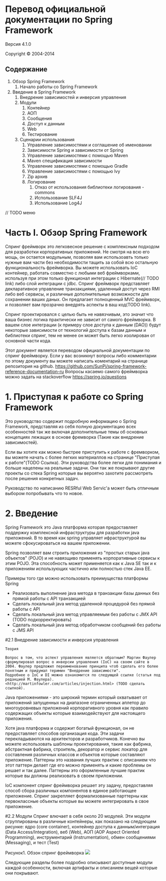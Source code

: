 Перевод официальной документации по Spring Framework
=========

Версия 4.1.0

Copyright © 2004-2014

Содержание
----

1. Обзор Spring Framework
    1. Начало работы со Spring Framework
2. Введение в Spring Framework
    1. Внедрение зависимостей и инверсия управления
    2. Модули
        1. Контейнер
        2. АОП
        3. Сообщения
        4. Доступ к данным
        5. Web
        6. Тестирование
    3. Сценарии использования
        1. Управление зависимостями и соглашение об именовании
        2. Зависимости Spring и зависимости от Spring
        3. Управление зависимостями с помощью Maven
        4. Maven спецификация зависимости
        5. Управление зависимостями с помощью Gradle
        6. Управление зависимостями с помощью lvy
        7. Zip архив
        8. Логирование
            1. Отказ от использования библиотеки логирования - commons 
            2. Использование     SLF4J
            3. Использование Log4J
    
// TODO меню

# Часть I. Обзор Spring Framework

  Спринг фреймворк это легковесное решение с комплексным подходом для разработки корпоративных приложений. Не смотря на всю его мощь, он остается модульным, позволяя вам использоавть только нужные вам части без необходимости тащить за собой всю остальную функциональность фреймворка. Вы можете использовать IoC контейнер, работать совместно с любыми веб фреймворками, используя при этом только функционал интеграции с Hibernate(// TODO link) либо слой интеграции с jdbc. Спринг фреймворк представляет декларативное управление транзакциями, удаленный доступ через RMI либо веб сервисы, и различные дополнительные возможности для сохранении ваших даных. Он предлагает полноценный MVC фреймворк, и позволяет вам прозрачно внедрять аспекты в ваш код(TODO link).

  Спринг проектировался с целью быть не навязчивым, это значит что ваша бизнес логика практически не зависит от самого фреймворка. В вашем слое интеграции (к примеру слое доступа к данным (DAO)) будут некоторые зависимости от технологий доступа к базам данным и библиотеки спринг, тем не менее он может быть легко изолирован от основной части кода.

  Этот документ является переводом официальной документации по спринг фреймворку. Если у вас возникнут вопросы либо комментарии по этому документу вы можете написать коментарий на странице репозитория на github. https://github.com/SunPj/spring-framework-reference-documentation-ru Вопросы касаемо самого фреймворка можно задать на stackoverflow https://spring.io/questions


# 1. Приступая к работе со Spring Framework

Это руководство содержит подробную информацию о Spring Framework, представляя из себя полную документацию всех особенностей так же включая дополнительные темы об основных концепциях лежащих в основе фремворка (Такие как внедрение зависимостей).

Если вы хотите как можно быстрее приступить к работе с фремворком, вы можете начать с более легких материаллов на странице "Приступая к работе"(TODO Ссылка). Эти руководства более легки для понимания и больше нацелены на реальные задачи. Они так же покрывают другие проекты со стека Spring которые вы вероятно захотите рассмотреть после решения конкретных задач.

Руководство по написанию RESRful Web Servic'а может быть отличным выбором попробывать что то новое.

# 2. Введение
Spring Framework это Java платформа которая предоставляет поддержку комплексной инфраструктуры для разработки java приложений. В то время как spring управляет ифраструктурой вы можете сфокусироваться на вашем приложении.

Spring позволяет вам строить приложения из "простых старых java объектов" (POJO) и не навязщиво применять корпоративные сервисы к этим POJO. Эта способность может применяется как к Java SE так и к приложениям использующих частично или полностью стек Java EE.

Примеры того где можно использовать преимущества платформы Spring
* Реализовать выполнение java метода в транзакции базы данных без прямой работы с API транзакцией
* Сделать локальный java метод удаленной процедурой без прямой работы с API 
* Сделать локальный java метод управляемым без работы с JMX API
(TODO подкорректировать)
* Сделать локальный java метод обработчиком сообщений без работы с JMS API

#2.1 Внедрение зависимости и инверсия управления

    Теория
    
    Вопрос в том, что аспект управления является обратным? Мартин Фаулер сформулировал вопрос о инверсии управления (IoC) на своем сайте в 2004. Фаулер предложил переименование принципа чтоб сделать его более понятным и придумал теримин "Внедрение зависимости".        
    Подробнее о IoC и DI можно ознакомится по следующей ссылке (статья под редакцией М. Фаулера). <http://martinfowler.com/articles/injection.html> (TODO сделать ссылкой).
    
Java приложениями - это широкий термин который охватывает от приложений запущенных на диапазоне ограниченных аплетор до многоуровневых приложений корпоративного уровня как правило содержащих объекты которые взаимодействуют для настоящего приложения.


Хотя java платформа и содержит богатый функционал, он не предоставляет способов организация кода. Эти задачи перекладываются на архитекторов и разработчиков. Конечно вы можете использовать шаблоны проектирования, такие как фабрика, абстрактная фабрика, строитель, декоратор и сервис локатор для составления различных классов и объектов которые составляют приложение. Паттерны это названия лучших практик с описанием что этот паттерн делает где его можно применять и какие проблемы он решает и так далее. Паттерны это оформленные лучшие практик которые вы должны реализовать в своем приложении.

IoC компонент спринг фреймворка решает эту задачу, предоставляя способ сбора различных компонентов в единое работающее приложение. Спринг закрепляет формализованные парттерны как первоклассные объекты которые вы можете интегрировать в свое приложение.

#2.2 Модули
Спринг влючает в себя около 20 модулей. Эти модули сгруппированы в различные контейнеры, как показано на следующем рисунке: ядро (core container), контейнер доступа к данным/интеграция (Data Access/Integration), веб (Web), АОП (AOP Aspect Oriented Programming), инструментарий (Instrumentation), обмен сообщениями (Messaging), и тест (Test)

Рисунок1. Обзон спринг фреймворка
![](http://docs.spring.io/spring/docs/current/spring-framework-reference/htmlsingle/images/spring-overview.png)

Следующие разделы более подробно описывают доступные модули каждой особенности, включая артифакты и описанием вещей которые они покрывают. 